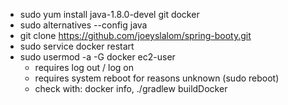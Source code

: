 * sudo yum install java-1.8.0-devel git docker
* sudo alternatives --config java
* git clone https://github.com/joeyslalom/spring-booty.git
* sudo service docker restart
* sudo usermod -a -G docker ec2-user
  * requires log out / log on
  * requires system reboot for reasons unknown (sudo reboot)
  * check with: docker info, ./gradlew buildDocker
  